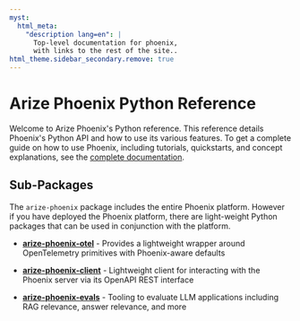 ```yaml
---
myst:
  html_meta:
    "description lang=en": |
      Top-level documentation for phoenix,
      with links to the rest of the site..
html_theme.sidebar_secondary.remove: true
---
```


# Arize Phoenix Python Reference

Welcome to Arize Phoenix's Python reference. This reference details Phoenix's Python API and how to use its various features. To get a complete guide on how to use Phoenix, including tutorials, quickstarts, and concept explanations, see the [complete documentation](https://arize.com/docs/phoenix).

## Sub-Packages

The `arize-phoenix` package includes the entire Phoenix platform. However if you have deployed the Phoenix platform, there are light-weight Python packages that can be used in conjunction with the platform.

- **[arize-phoenix-otel](https://phoenix-otel.readthedocs.io/)** - Provides a lightweight wrapper around OpenTelemetry primitives with Phoenix-aware defaults
- **[arize-phoenix-client](https://phoenix-client.readthedocs.io/)** - Lightweight client for interacting with the Phoenix server via its OpenAPI REST interface

- **[arize-phoenix-evals](https://phoenix-evals.readthedocs.io/)** - Tooling to evaluate LLM applications including RAG relevance, answer relevance, and more
